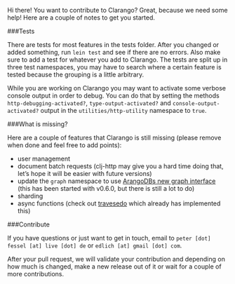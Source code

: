 Hi there! You want to contribute to Clarango? Great, because we need some help! Here are a couple of notes to get you started.

###Tests

There are tests for most features in the tests folder. After you changed or added something, run `lein test` and see if there are no errors. Also make sure to add a test for whatever you add to Clarango. The tests are split up in three test namespaces, you may have to search where a certain feature is tested because the grouping is a little arbitrary.

While you are working on Clarango you may want to activate some verbose console output in order to debug. You can do that by setting the methods `http-debugging-activated?`, `type-output-activated?` and `console-output-activated?` output in the `utilities/http-utility` namespace to `true`.

###What is missing?

Here are a couple of features that Clarango is still missing (please remove when done and feel free to add points):

* user management
* document batch requests (clj-http may give you a hard time doing that, let’s hope it will be easier with future versions)
* update the `graph` namespace to use [ArangoDBs new graph interface](https://docs.arangodb.com/HttpGharial/README.html) (this has been started with v0.6.0, but there is still a lot to do)
* sharding
* async functions (check out [travesedo](https://github.com/deusdat/travesedo) which already has implemented this)

###Contribute

If you have questions or just want to get in touch, email to `peter [dot] fessel [at] live [dot] de` or `edlich [at] gmail [dot] com`.

After your pull request, we will validate your contribution and depending on how much is changed, make a new release out of it or wait for a couple of more contributions.
